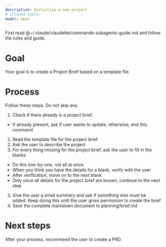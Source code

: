 ```yaml
---
description: Initialize a new project
# allowed-tools:
model: opus
---
```


First read @~/.claude/claudette/commands-subagents-guide.md and follow the rules and guide.

# Goal

Your goal is to create a Project Brief based on a template file.

# Process

Follow these steps. Do not skip any.

1. Check if there already is a project brief.

- If already present, ask if user wants to update, otherwise, end this command

1. Read the template file for the project brief
1. Ask the user to describe the project
1. For every thing missing for the project brief, ask the user to fill in the blanks

- Do this one-by-one, not all at once.
- When you think you have the details for a blank, verify with the user
- After verification, move on to the next blank
- Only once all details for the project brief are known, continue to the next step

3. Give the user a small summary and ask if something else must be added. Keep doing this until the user gives permission to create the brief
4. Save the complete markdown document to planning/brief.md

# Next steps

After your process, recommend the user to create a PRD.
